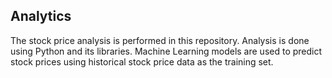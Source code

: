 ## Analytics

The stock price analysis is performed in this repository. Analysis is done using Python and its libraries. Machine Learning models are used to predict stock prices using historical stock price data as the training set.
